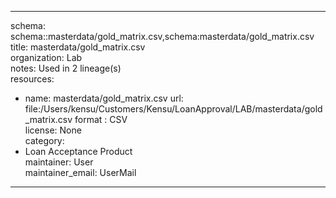 


---  
schema: schema::masterdata/gold_matrix.csv,schema:masterdata/gold_matrix.csv  
title: masterdata/gold_matrix.csv  
organization: Lab  
notes: Used in 2 lineage(s)  
resources:  
  - name: masterdata/gold_matrix.csv 
    url: file:/Users/kensu/Customers/Kensu/LoanApproval/LAB/masterdata/gold_matrix.csv 
    format : CSV  
license: None  
category:
  - Loan Acceptance Product  
maintainer: User  
maintainer_email: UserMail  
---